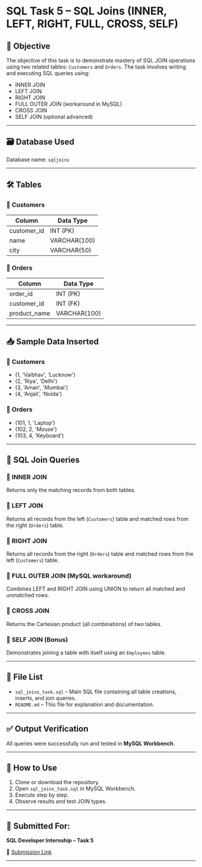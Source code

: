 # SQL Task 5 – SQL Joins (INNER, LEFT, RIGHT, FULL, CROSS, SELF)

## 🎯 Objective
The objective of this task is to demonstrate mastery of SQL JOIN operations using two related tables: `Customers` and `Orders`. The task involves writing and executing SQL queries using:

- INNER JOIN
- LEFT JOIN
- RIGHT JOIN
- FULL OUTER JOIN (workaround in MySQL)
- CROSS JOIN
- SELF JOIN (optional advanced)

---

## 🗃️ Database Used
Database name: `sqljoins`

---

## 🛠️ Tables

### 📄 Customers
| Column       | Data Type  |
|--------------|------------|
| customer_id  | INT (PK)   |
| name         | VARCHAR(100) |
| city         | VARCHAR(50) |

### 📄 Orders
| Column       | Data Type      |
|--------------|----------------|
| order_id     | INT (PK)       |
| customer_id  | INT (FK)       |
| product_name | VARCHAR(100)   |

---

## 📥 Sample Data Inserted

### 👤 Customers
- (1, 'Vaibhav', 'Lucknow')
- (2, 'Riya', 'Delhi')
- (3, 'Aman', 'Mumbai')
- (4, 'Anjali', 'Noida')

### 🛒 Orders
- (101, 1, 'Laptop')
- (102, 2, 'Mouse')
- (103, 4, 'Keyboard')

---

## 🔁 SQL Join Queries

### 🔹 INNER JOIN
Returns only the matching records from both tables.

### 🔹 LEFT JOIN
Returns all records from the left (`Customers`) table and matched rows from the right (`Orders`) table.

### 🔹 RIGHT JOIN
Returns all records from the right (`Orders`) table and matched rows from the left (`Customers`) table.

### 🔹 FULL OUTER JOIN (MySQL workaround)
Combines LEFT and RIGHT JOIN using UNION to return all matched and unmatched rows.

### 🔹 CROSS JOIN
Returns the Cartesian product (all combinations) of two tables.

### 🔹 SELF JOIN (Bonus)
Demonstrates joining a table with itself using an `Employees` table.

---

## 📂 File List

- `sql_joins_task.sql` – Main SQL file containing all table creations, inserts, and join queries.
- `README.md` – This file for explanation and documentation.

---

## ✅ Output Verification
All queries were successfully run and tested in **MySQL Workbench**.

---

## 🚀 How to Use

1. Clone or download the repository.
2. Open `sql_joins_task.sql` in MySQL Workbench.
3. Execute step by step.
4. Observe results and test JOIN types.

---

## 📌 Submitted For:
**SQL Developer Internship – Task 5**

📝 [Submission Link](https://forms.gle/8Gm83s53KbyXs3Ne9)

---

